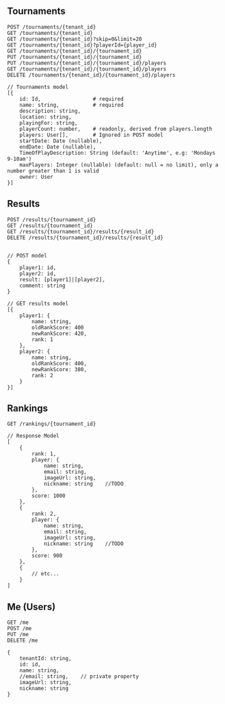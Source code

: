 
## Tournaments

    POST /tournaments/{tenant_id}
    GET /tournaments/{tenant_id}
    GET /tournaments/{tenant_id}?skip=0&limit=20
    GET /tournaments/{tenant_id}?playerId={player_id}
    GET /tournaments/{tenant_id}/{tournament_id}
    PUT /tournaments/{tenant_id}/{tournament_id}
    PUT /tournaments/{tenant_id}/{tournament_id}/players
    GET /tournaments/{tenant_id}/{tournament_id}/players
    DELETE /tournaments/{tenant_id}/{tournament_id}/players

    // Tournaments model
    [{
        id: Id,                 # required
        name: string,           # required
        description: string,
        location: string,
        playingFor: string,
        playerCount: number,    # readonly, derived from players.length
        players: User[],        # Ignored in POST model
        startDate: Date (nullable),
        endDate: Date (nullable),
        TimeOfPlayDescription: String (default: 'Anytime', e.g: 'Mondays 9-10am')
        maxPlayers: Integer (nullable) (default: null = no limit), only a number greater than 1 is valid
        owner: User
    }]

## Results

    POST /results/{tournament_id}
    GET /results/{tournament_id}
    GET /results/{tournament_id}/results/{result_id}
    DELETE /results/{tournament_id}/results/{result_id}


    // POST model
    {
        player1: id,
        player2: id,
        result: [player1]|[player2],
        comment: string
    }

    // GET results model
    [{
        player1: {
            name: string,
            oldRankScore: 400 
            newRankScore: 420,
            rank: 1
        },
        player2: {
            name: string,
            oldRankScore: 400,
            newRankScore: 380,
            rank: 2
        }
    }]

## Rankings

    GET /rankings/{tournament_id}

    // Response Model
    [
        {
            rank: 1,
            player: {
                name: string,
                email: string,
                imageUrl: string,
                nickname: string    //TODO
            },
            score: 1000
        },
        {
            rank: 2,
            player: {
                name: string,
                email: string,
                imageUrl: string,
                nickname: string    //TODO
            },
            score: 900
        },
        {
            // etc...
        }
    ]

## Me (Users)

    GET /me
    POST /me
    PUT /me
    DELETE /me

    {
        tenantId: string,
        id: id,
        name: string,
        //email: string,    // private property
        imageUrl: string,
        nickname: string
    }
